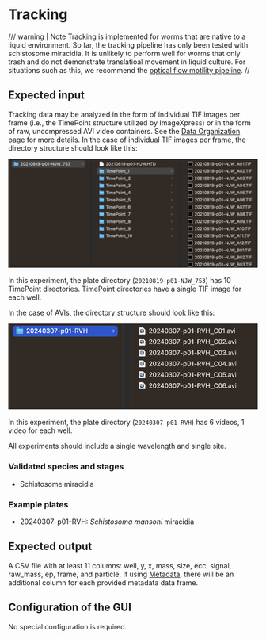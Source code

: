 # Tracking

/// warning | Note
Tracking is implemented for worms that are native to a liquid environment. So far, the tracking pipeline has only been tested with schistosome miracidia. It is unlikely to perform well for worms that only trash and do not demonstrate translatioal movement in liquid culture. For situations such as this, we recommend the [optical flow motility pipeline](motility.md).
//

## Expected input

Tracking data may be analyzed in the form of individual TIF images per frame (i.e., the TimePoint structure utilized by ImageXpress) or in the form of raw, uncompressed AVI video containers. See the [Data Organization](../../data_organization.md) page for more details. In the case of individual TIF images per frame, the directory structure should look like this:

![Structure for individual TIF images](../../img/tif_structure.png)

In this experiment, the plate directory (`20210819-p01-NJW_753`) has 10 TimePoint directories. TimePoint directories have a single TIF image for each well.

In the case of AVIs, the directory structure should look like this:

![Structure for individual AVI videos](../../img/avi_structure.png)

In this experiment, the plate directory (`20240307-p01-RVH`) has 6 videos, 1 video for each well.

All experiments should include a single wavelength and single site.

### Validated species and stages

- Schistosome miracidia  

### Example plates

- 20240307-p01-RVH: *Schistosoma mansoni* miracidia

## Expected output

A CSV file with at least 11 columns: well, y, x, mass, size, ecc, signal, raw_mass, ep, frame, and particle. If using [Metadata](), there will be an additional column for each provided metadata data frame.

## Configuration of the GUI

No special configuration is required.
